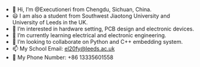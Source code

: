 - 👋 Hi, I’m @Executioneri from Chengdu, Sichuan, China.
- 😃 I am also a student from Southwest Jiaotong University and University of Leeds in the UK.
- 👀 I’m interested in hardware setting, PCB design and electronic devices.
- 🌱 I’m currently learning electrical and electronic engineering.
- 💞️ I’m looking to collaborate on Python and C++ embedding system.
- 📫 My School Email: el20fy@leeds.ac.uk
- 📱 My Phone Number: +86 13335601558
